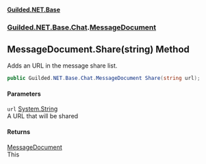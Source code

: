 
#### [Guilded.NET.Base](index 'index')
### [Guilded.NET.Base.Chat](index#Guilded_NET_Base_Chat 'Guilded.NET.Base.Chat').[MessageDocument](MessageDocument 'Guilded.NET.Base.Chat.MessageDocument')
## MessageDocument.Share(string) Method
Adds an URL in the message share list.  
```csharp
public Guilded.NET.Base.Chat.MessageDocument Share(string url);
```

#### Parameters
<a name='Guilded_NET_Base_Chat_MessageDocument_Share(string)_url'></a>
`url` [System.String](https://docs.microsoft.com/en-us/dotnet/api/System.String 'System.String')  
A URL that will be shared
  

#### Returns
[MessageDocument](MessageDocument 'Guilded.NET.Base.Chat.MessageDocument')  
This
